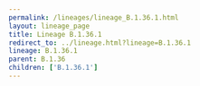 ```yaml
---
permalink: /lineages/lineage_B.1.36.1.html
layout: lineage_page
title: Lineage B.1.36.1
redirect_to: ../lineage.html?lineage=B.1.36.1
lineage: B.1.36.1
parent: B.1.36
children: ['B.1.36.1']
---
```

